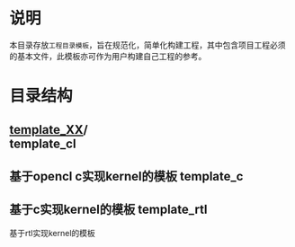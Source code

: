 # 说明
本目录存放`工程目录模板`，旨在规范化，简单化构建工程，其中包含项目工程必须的基本文件，此模板亦可作为用户构建自己工程的参考。

# 目录结构
[template_XX](#template_XX_dir)/  
template_cl
--------------------------------
基于opencl c实现kernel的模板
template_c
--------------------------------
基于c实现kernel的模板
template_rtl
--------------------------------
基于rtl实现kernel的模板